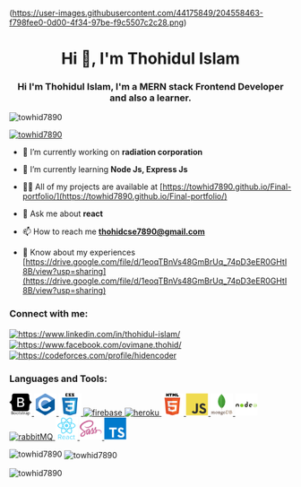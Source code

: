 (https://user-images.githubusercontent.com/44175849/204558463-f798fee0-0d00-4f34-97be-f9c5507c2c28.png)
<h1 align="center">Hi 👋, I'm Thohidul Islam</h1>
<h3 align="center">Hi I'm Thohidul Islam, I'm a MERN stack Frontend Developer and also a learner.</h3>

<p align="left"> <img src="https://komarev.com/ghpvc/?username=towhid7890&label=Profile%20views&color=0e75b6&style=flat" alt="towhid7890" /> </p>

<p align="left"> <a href="https://github.com/ryo-ma/github-profile-trophy"><img src="https://github-profile-trophy.vercel.app/?username=towhid7890" alt="towhid7890" /></a> </p>

- 🔭 I’m currently working on **radiation corporation**

- 🌱 I’m currently learning **Node Js, Express Js**

- 👨‍💻 All of my projects are available at [https://towhid7890.github.io/Final-portfolio/](https://towhid7890.github.io/Final-portfolio/)

- 💬 Ask me about **react**

- 📫 How to reach me **thohidcse7890@gmail.com**

- 📄 Know about my experiences [https://drive.google.com/file/d/1eoqTBnVs48GmBrUq_74pD3eER0GHtI8B/view?usp=sharing](https://drive.google.com/file/d/1eoqTBnVs48GmBrUq_74pD3eER0GHtI8B/view?usp=sharing)

<h3 align="left">Connect with me:</h3>
<p align="left">
<a href="https://linkedin.com/in/https://www.linkedin.com/in/thohidul-islam/" target="blank"><img align="center" src="https://raw.githubusercontent.com/rahuldkjain/github-profile-readme-generator/master/src/images/icons/Social/linked-in-alt.svg" alt="https://www.linkedin.com/in/thohidul-islam/" height="30" width="40" /></a>
<a href="https://fb.com/https://www.facebook.com/ovimane.thohid/" target="blank"><img align="center" src="https://raw.githubusercontent.com/rahuldkjain/github-profile-readme-generator/master/src/images/icons/Social/facebook.svg" alt="https://www.facebook.com/ovimane.thohid/" height="30" width="40" /></a>
<a href="https://codeforces.com/profile/https://codeforces.com/profile/hidencoder" target="blank"><img align="center" src="https://raw.githubusercontent.com/rahuldkjain/github-profile-readme-generator/master/src/images/icons/Social/codeforces.svg" alt="https://codeforces.com/profile/hidencoder" height="30" width="40" /></a>
</p>

<h3 align="left">Languages and Tools:</h3>
<p align="left"> <a href="https://getbootstrap.com" target="_blank" rel="noreferrer"> <img src="https://raw.githubusercontent.com/devicons/devicon/master/icons/bootstrap/bootstrap-plain-wordmark.svg" alt="bootstrap" width="40" height="40"/> </a> <a href="https://www.cprogramming.com/" target="_blank" rel="noreferrer"> <img src="https://raw.githubusercontent.com/devicons/devicon/master/icons/c/c-original.svg" alt="c" width="40" height="40"/> </a> <a href="https://www.w3schools.com/css/" target="_blank" rel="noreferrer"> <img src="https://raw.githubusercontent.com/devicons/devicon/master/icons/css3/css3-original-wordmark.svg" alt="css3" width="40" height="40"/> </a> <a href="https://firebase.google.com/" target="_blank" rel="noreferrer"> <img src="https://www.vectorlogo.zone/logos/firebase/firebase-icon.svg" alt="firebase" width="40" height="40"/> </a> <a href="https://heroku.com" target="_blank" rel="noreferrer"> <img src="https://www.vectorlogo.zone/logos/heroku/heroku-icon.svg" alt="heroku" width="40" height="40"/> </a> <a href="https://www.w3.org/html/" target="_blank" rel="noreferrer"> <img src="https://raw.githubusercontent.com/devicons/devicon/master/icons/html5/html5-original-wordmark.svg" alt="html5" width="40" height="40"/> </a> <a href="https://developer.mozilla.org/en-US/docs/Web/JavaScript" target="_blank" rel="noreferrer"> <img src="https://raw.githubusercontent.com/devicons/devicon/master/icons/javascript/javascript-original.svg" alt="javascript" width="40" height="40"/> </a> <a href="https://www.mongodb.com/" target="_blank" rel="noreferrer"> <img src="https://raw.githubusercontent.com/devicons/devicon/master/icons/mongodb/mongodb-original-wordmark.svg" alt="mongodb" width="40" height="40"/> </a> <a href="https://nodejs.org" target="_blank" rel="noreferrer"> <img src="https://raw.githubusercontent.com/devicons/devicon/master/icons/nodejs/nodejs-original-wordmark.svg" alt="nodejs" width="40" height="40"/> </a> <a href="https://www.rabbitmq.com" target="_blank" rel="noreferrer"> <img src="https://www.vectorlogo.zone/logos/rabbitmq/rabbitmq-icon.svg" alt="rabbitMQ" width="40" height="40"/> </a> <a href="https://reactjs.org/" target="_blank" rel="noreferrer"> <img src="https://raw.githubusercontent.com/devicons/devicon/master/icons/react/react-original-wordmark.svg" alt="react" width="40" height="40"/> </a> <a href="https://sass-lang.com" target="_blank" rel="noreferrer"> <img src="https://raw.githubusercontent.com/devicons/devicon/master/icons/sass/sass-original.svg" alt="sass" width="40" height="40"/> </a> <a href="https://www.typescriptlang.org/" target="_blank" rel="noreferrer"> <img src="https://raw.githubusercontent.com/devicons/devicon/master/icons/typescript/typescript-original.svg" alt="typescript" width="40" height="40"/> </a> </p>

<p><img align="left" src="https://github-readme-stats.vercel.app/api/top-langs?username=towhid7890&show_icons=true&locale=en&layout=compact" alt="towhid7890" /></p>

<p>&nbsp;<img align="center" src="https://github-readme-stats.vercel.app/api?username=towhid7890&show_icons=true&locale=en" alt="towhid7890" /></p>

<p><img align="center" src="https://github-readme-streak-stats.herokuapp.com/?user=towhid7890&" alt="towhid7890" /></p>
